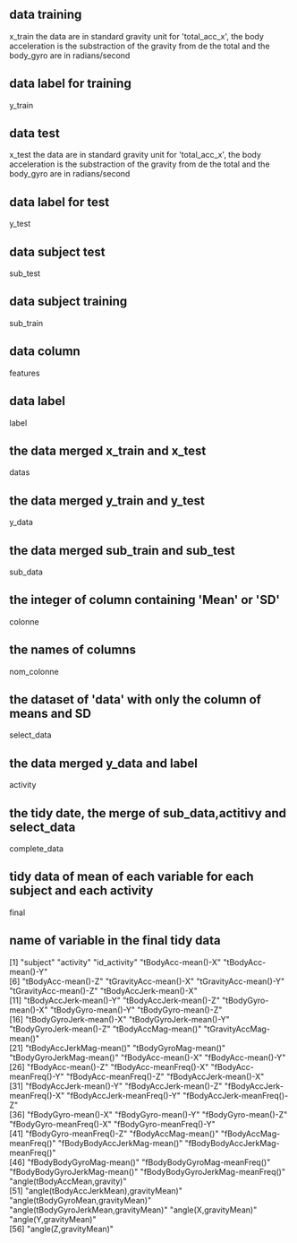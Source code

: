 ## data training
x_train 
the data are in standard gravity unit for 'total_acc_x', the body acceleration is the substraction of the gravity from de the total and the body_gyro are in radians/second
## data label for training
y_train  
## data test
x_test
the data are in standard gravity unit for 'total_acc_x', the body acceleration is the substraction of the gravity from de the total and the body_gyro are in radians/second
## data label for test
y_test
## data subject test
sub_test
 ## data subject training
sub_train
## data column
features 
 ## data label
label

## the data merged x_train and x_test

datas

## the data merged y_train and y_test

y_data

## the data merged sub_train and sub_test

sub_data

## the integer of column containing 'Mean' or 'SD'

colonne

## the names of columns

nom_colonne

## the dataset of 'data' with only the column of means and SD

select_data

## the data merged y_data and label

activity

## the tidy date, the merge of sub_data,actitivy and select_data

complete_data

## tidy data of mean of each variable for each subject and each activity

final

## name of variable in the final tidy data

[1] "subject"                              "activity"                             "id_activity"                          "tBodyAcc-mean()-X"                    "tBodyAcc-mean()-Y"                   
 [6] "tBodyAcc-mean()-Z"                    "tGravityAcc-mean()-X"                 "tGravityAcc-mean()-Y"                 "tGravityAcc-mean()-Z"                 "tBodyAccJerk-mean()-X"               
[11] "tBodyAccJerk-mean()-Y"                "tBodyAccJerk-mean()-Z"                "tBodyGyro-mean()-X"                   "tBodyGyro-mean()-Y"                   "tBodyGyro-mean()-Z"                  
[16] "tBodyGyroJerk-mean()-X"               "tBodyGyroJerk-mean()-Y"               "tBodyGyroJerk-mean()-Z"               "tBodyAccMag-mean()"                   "tGravityAccMag-mean()"               
[21] "tBodyAccJerkMag-mean()"               "tBodyGyroMag-mean()"                  "tBodyGyroJerkMag-mean()"              "fBodyAcc-mean()-X"                    "fBodyAcc-mean()-Y"                   
[26] "fBodyAcc-mean()-Z"                    "fBodyAcc-meanFreq()-X"                "fBodyAcc-meanFreq()-Y"                "fBodyAcc-meanFreq()-Z"                "fBodyAccJerk-mean()-X"               
[31] "fBodyAccJerk-mean()-Y"                "fBodyAccJerk-mean()-Z"                "fBodyAccJerk-meanFreq()-X"            "fBodyAccJerk-meanFreq()-Y"            "fBodyAccJerk-meanFreq()-Z"           
[36] "fBodyGyro-mean()-X"                   "fBodyGyro-mean()-Y"                   "fBodyGyro-mean()-Z"                   "fBodyGyro-meanFreq()-X"               "fBodyGyro-meanFreq()-Y"              
[41] "fBodyGyro-meanFreq()-Z"               "fBodyAccMag-mean()"                   "fBodyAccMag-meanFreq()"               "fBodyBodyAccJerkMag-mean()"           "fBodyBodyAccJerkMag-meanFreq()"      
[46] "fBodyBodyGyroMag-mean()"              "fBodyBodyGyroMag-meanFreq()"          "fBodyBodyGyroJerkMag-mean()"          "fBodyBodyGyroJerkMag-meanFreq()"      "angle(tBodyAccMean,gravity)"         
[51] "angle(tBodyAccJerkMean),gravityMean)" "angle(tBodyGyroMean,gravityMean)"     "angle(tBodyGyroJerkMean,gravityMean)" "angle(X,gravityMean)"                 "angle(Y,gravityMean)"                
[56] "angle(Z,gravityMean)"                


